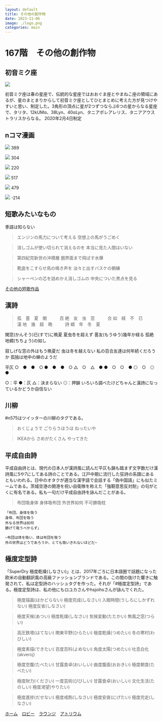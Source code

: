 ```yaml
---
layout: default
title: その他の創作物
date: 2023-11-06
image: ./logo.png
categories: main
---
```

# 167階　その他の創作物

## 初音ミク座
![](illusts/381.png)

初音ミク座は春の星座で、伝統的な星座ではおおぐま座とやまねこ座の領域にあるが、星のまとまりからして初音ミク座としてひとまとめに考えた方が見つけやすいと思い、制定した。3角形の頂点に星が2つずつならぶ6つの星からなる星座で、タリタ、12kUMα、38Lyn、40αLyn、タニアポレアレリス、タニアアウストラリスからなる。
2020年2月4日制定

## nコマ漫画
![](illusts/389.png)
389

![](illusts/304.png)
304

![](illusts/220.png)
220

![](illusts/517.png)
517

![](illusts/479.png)
479

![](illusts/-214.png)
-214


## 短歌みたいなもの
季語は知らない

>エンジンの馬力について考える
空想上の馬がうごめく

>消しゴムが使い切られて消えるのを
本当に見た人間はいない

>第四紀完新世の沖積層
圏界面まで飛ばす水爆

>靴底をこすらせ鳥の鳴き声を
淡々と出すバスケの朝練

>シャーペンの芯を詰めかえ消しゴムの
中央についた黒点を見る

[その他の短歌作品](168)

## 漢詩
>孤　𠷡　夏　閑　　　百
絶　友　虫　窓　　　合
如　経　不　已　　　漢
地　幾　超　晩　　　詩
蜩　年　冬　夏

閑窓(かんそう)已(すで)に晩夏
夏虫冬を超えず
𠷡友(もうゆう)幾年か経る
孤絶地蜩(ちちょう)の如し

寂しげな窓の外はもう晩夏だ
虫は冬を越えない
私の百合友達は何年続くだろうか
孤独は地中の蝉のようだ

平仄
○　●　●　○
●　●　●　○
△　○　△　●
●　○　○　●
◎　○　◎　●

○：平
●：仄
△：決まらない
◎：押韻
いろいろ調べたけどちゃんと漢詩になっているかどうか自信ない

## 川柳
#n575はツイッターの川柳のタグである。

>おくじょうで
ごりらうほうほ
ねったいや

>IKEAから
さめがたくさん
やってきた

## 平成自由詩

平成自由詩とは、現代の日本人が漢詩風に読んだ平仄も韻も踏まず文字数だけ漢詩風に5や7にしてある詩のことである。江戸中期に流行した狂詩の系譜にあるともいわれる。日中のオタクが適当な漢字語で会話する「偽中国語」にも似たミームである。茨城空港の開港を祝い自衛隊を称えた「強靭意思反対耐」の句がとくに有名である。私も一句だけ平成自由詩を詠んだことがある。

>布団吸身体
身体吸布団
外世界如何
不可勝吸枕

    「布団、身体を吸う
    身体、布団を吸う
    外なる世界は如何
    勝げて吸うべからず」

    ~布団は体を吸い、体は布団を吸う
    外の世界はどうであろうか、とても吸いきれないほどだ~


## 極度定型詩

「SuperDry 極度乾燥(しなさい)」とは、2017年ごろに日本語圏で話題になった欧米の自動翻訳風の高級ファッションブランドである。この間の抜けた響きに触発されて、私は定型詩のハッシュタグを作った。それが「#極度定型詩」である。極度定型詩は、私の他にもロユカさんやhsjoihsさんが詠んでくれた。

>極度描画(はかどらない)
極度完成(しなさい)
入眠時間(うしろにしかずれない)
極度反省(しなさい)

>極度天候(あつい)
極度乾燥(しなさい)
気候変動(たたかい)
無風之窓(つらい)

>高圧鉄塔(はてない)
関東平野(ひらたい)
極度乾燥(つめたい)
冬の寒村(わびしい)

>極度素描(できたい)
百度百科(よめない)
角度太陽(つめたい)
吐息白化(akveroj)

>極度空腹(たべたい)
甘露食卓(おいしい)
曲度腹面(おおきい)
極度朝食(たべたい)

>極度財力(ください)
一度芸術(びびしい)
甘露食卓(おいしい)
文化生活(たのしい)
極度渇望(やりたい)

>極度進捗(だせない)
極度戒飭(しなさい)
極度安直(にげたい)
極度完走(しなさい)



[ホーム](./index.html)　[ロビー](144)　[ラウンジ](159)　[アトリウム](160)





